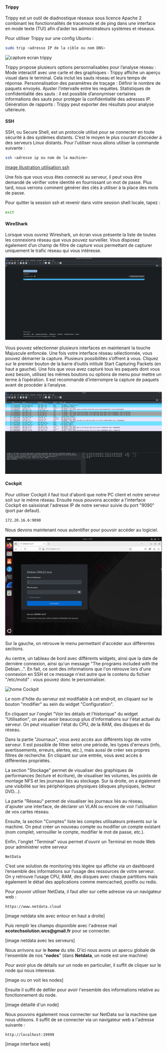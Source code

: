 #### Trippy

Trippy est un outil de diadnostique réseaux sous licence Apache 2 combinant les fonctionnalités de traceroute et de ping dans une interface en mode texte (TUI) afin d’aider les administrateurs systèmes et réseaux.

Pour utiliser Trippy sur une config Ubuntu :

```bash
sudo trip <adresse IP de la cible ou nom DNS>
```


![capture ecran trippy](https://github.com/WildCodeSchool/TSSR-2503-P3-G2-BuildYourInfra-EcoTechSolutions/blob/532817180f73cd5e276d2289407c51d9a3b906e1/Ressources/Emplacement_libre_2/trippy.png)



Trippy propose plusieurs options personnalisables pour l’analyse réseau :
Mode interactif avec une carte et des graphiques :
Trippy affiche un aperçu visuel dans le terminal. Cela inclut les sauts réseau et leurs temps de réponse.
Personnalisation des paramètres de traçage :
Définir le nombre de paquets envoyés.
Ajuster l’intervalle entre les requêtes.
Statistiques de confidentialité des sauts : il est possible d’anonymiser certaines informations des sauts pour protéger la confidentialité des adresses IP.
Génération de rapports : Trippy peut exporter des résultats pour analyse ultérieure.


#### SSH

SSH, ou Secure Shell, est un protocole utilisé pour se connecter en toute sécurité à des systèmes distants. C’est le moyen le plus courant d’accéder à des serveurs Linux distants.
Pour l'utiliser nous allons utiliser la commande suivante :

```bash
ssh <adresse ip ou nom de la machine>
```

[image illustration utilisation ssh](Ressources/Emplacement_libre_2/ssh.png)

Une fois que vous vous êtes connecté au serveur, il peut vous être demandé de vérifier votre identité en fournissant un mot de passe. Plus tard, nous verrons comment générer des clés à utiliser à la place des mots de passe.

Pour quitter la session ssh et revenir dans votre session shell locale, tapez :
```bash
exit
```



#### WireShark

Lorsque vous ouvrez Wireshark, un écran vous présente la liste de toutes les connexions réseau que vous pouvez surveiller. Vous disposez également d’un champ de filtre de capture vous permettant de capturer uniquement le trafic réseau qui vous intéresse.

![image ouverture de wireshark](Ressources/Emplacement_libre_2/wireshark_home.png)

Vous pouvez sélectionner plusieurs interfaces en maintenant la touche Majuscule enfoncée. Une fois votre interface réseau sélectionnée, vous pouvez démarrer la capture. Plusieurs possibilités s’offrent à vous. Cliquez sur le premier bouton de la barre d’outils intitulé Start Capturing Packets (en haut a gauche).
Une fois que vous avez capturé tous les paquets dont vous avez besoin, utilisez les mêmes boutons ou options de menu pour mettre un terme à l’opération. Il est recommandé d’interrompre la capture de paquets avant de procéder à l’analyse.

![image sur fin de capture réseau](Ressources/Emplacement_libre_2/wireshark_lecture_paquets.png)





#### Cockpit

Pour utiliser Cockpit il faut tout d'abord que notre PC client et notre serveur soit sur le même réseau.
Ensuite nous pouvons acceder a l'interface Cockpit en saissisnat l'adresse IP de notre serveur suivie du port "9090" (port par defaut).

```bash
172.20.16.6:9090
```
Nous devons maintenant nous autentifier pour pouvoir accéder au logiciel.

![image interface web Cockpit](Ressources/Emplacement_libre_2/Cockpit_login.png)

Sur la gauche, on retrouve le menu permettant d'accéder aux différentes sections.

Au centre, un tableau de bord avec différents widgets, ainsi que la date de dernière connexion, ainsi qu'un message "The programs included with the Debian...". En fait, ce sont des informations que l'on retrouve lors d'une connexion en SSH et ce message n'est autre que le contenu du fichier "/etc/motd" : vous pouvez donc le personnaliser.

![home Cockpit]()

Le nom d'hôte du serveur est modifiable à cet endroit, en cliquant sur le bouton "modifier" au sein du widget "Configuration".

En cliquant sur l'onglet "Voir les détails et l'historique" du widget "Utilisation", on peut avoir beaucoup plus d'informations sur l'état actuel du serveur. On peut visualiser l'état du CPU, de la RAM, des disques et du réseau.

Dans la partie "Journaux", vous avez accès aux différents logs de votre serveur. Il est possible de filtrer selon une période, les types d'erreurs (info, avertissements, erreurs, alertes, etc.), mais aussi de créer ses propres filtres de recherche. En cliquant sur une entrée, vous avez accès à différentes propriétés.

La section "Stockage" permet de visualiser des graphiques de performances (lecture et écriture), de visualiser les volumes, les points de montage NFS et les journaux liés au stockage. Sur la droite, on a également une visibilité sur les périphériques physiques (disques physiques, lecteur DVD...).

La partie "Réseau" permet de visualiser les journaux liés au réseau, d'ajouter une interface, de déclarer un VLAN ou encore de voir l'utilisation de vos cartes réseau.

Ensuite, la section "Comptes" liste les comptes utilisateurs présents sur la machine. On peut créer un nouveau compte ou modifier un compte existant (nom complet, verrouiller le compte, modifier le mot de passe, etc.).

Enfin, l'onglet "Terminal" vous permet d'ouvrir un Terminal en mode Web pour administrer votre serveur



    NetData

C’est une solution de monitoring très légère qui affiche via un dashboard l’ensemble des informations sur l’usage des ressources de votre serveur. On y retrouve l’usage CPU, RAM, des disques avec chaque partitions mais également le détail des applications comme memcached, postfix ou redis.

Pour pouvoir utiliser NetData, il faut aller sur cette adresse via un navigateur web :

```
https://www.netdata.cloud
```

[image netdata site avec entour en haut a droite]

Puis remplir les champs disponible avec l'adresse mail __ecotechsolution.wcs@gmail.fr__ pour se connecter.

[image netdata avec les serveurs]

Nous arrivons sur le **home** du site. D'ici nous avons un apercu globale de l'ensemble de nos "__nodes__" (dans **Netdata**, un node est une machine)

Pour avoir plus de détails sur un node en particulier, il suffit de cliquer sur le node qui nous interesse.

[image ou on voit les nodes]

Ensuite il suffit de défiler pour avoir l'ensemble des informations relative au fonctionnement du node.

[image détaillé d'un node]

Nous pouvons également nous connecter sur NetData sur la machine que nous utilisons. Il suffit de se connecter via un navigateur web a l'adresse suivante :

```
http://localhost:19999
```

[image interface web]
